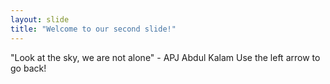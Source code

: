 ```yaml
---
layout: slide
title: "Welcome to our second slide!"
---
```

"Look at the sky, we are not alone" - APJ Abdul Kalam
Use the left arrow to go back!
